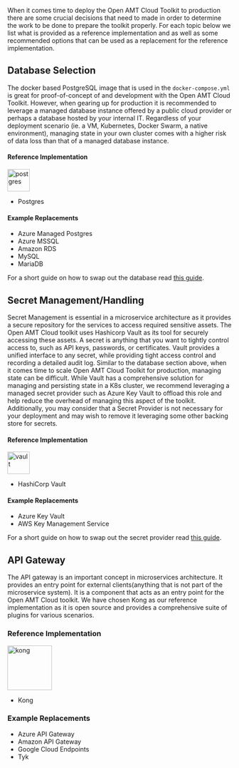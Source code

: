 When it comes time to deploy the Open AMT Cloud Toolkit to production there are some crucial decisions that need to made in order to determine the work to be done to prepare the toolkit properly. For each topic below we list what is provided as a reference implementation and as well as some recommended options that can be used as a replacement for the reference implementation.

## Database Selection
The docker based PostgreSQL image that is used in the `docker-compose.yml` is great for proof-of-concept of and development with the Open AMT Cloud Toolkit. However, when gearing up for production it is recommended to leverage a managed database instance offered by a public cloud provider or perhaps a database hosted by your internal IT. Regardless of your deployment scenario (ie. a VM, Kubernetes, Docker Swarm, a native environment), managing state in your own cluster comes with a higher risk of data loss than that of a managed database instance. 

#### Reference Implementation

<img src="./../../../assets/images/logos/elephant.png" alt="postgres" style="width:50px;"/>

- Postgres


#### Example Replacements

- Azure Managed Postgres
- Azure MSSQL
- Amazon RDS
- MySQL
- MariaDB

For a short guide on how to swap out the database read [this guide](./database.md).
## Secret Management/Handling

Secret Management is essential in a microservice architecture as it provides a secure repository for the services to access required sensitive assets. The Open AMT Cloud toolkit uses Hashicorp Vault as its tool for securely accessing these assets. A secret is anything that you want to tightly control access to, such as API keys, passwords, or certificates. Vault provides a unified interface to any secret, while providing tight access control and recording a detailed audit log. Similar to the database section above, when it comes time to scale Open AMT Cloud Toolkit for production, managing state can be difficult. While Vault has a comprehensive solution for managing and persisting state in a K8s cluster, we recommend leveraging a managed secret provider such as Azure Key Vault to offload this role and help reduce the overhead of managing this aspect of the toolkit. Additionally, you may consider that a Secret Provider is not necessary for your deployment and may wish to remove it leveraging some other backing store for secrets.

#### Reference Implementation
<img src="./../../../assets/images/logos/vault.png" alt="vault" style="width:50px;"/>

- HashiCorp Vault


#### Example Replacements
- Azure Key Vault
- AWS Key Management Service      

For a short guide on how to swap out the secret provider read [this guide](./secrets.md).



## API Gateway 

The API gateway is an important concept in microservices architecture. It provides an entry point for external clients(anything that is not part of the microservice system). It is a component that acts as an entry point for the Open AMT Cloud toolkit. We have chosen Kong as our reference implementation as it is open source and provides a comprehensive suite of plugins for various scenarios.



### Reference Implementation

<img src="./../../../assets/images/logos/kong.svg" alt="kong" style="width:100px;"/>

- Kong

### Example Replacements

- Azure API Gateway
- Amazon API Gateway
- Google Cloud Endpoints
- Tyk 